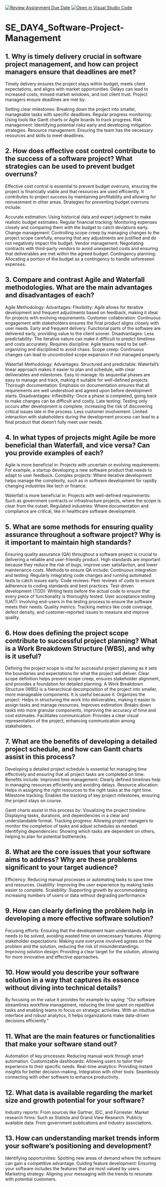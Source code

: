 [![Review Assignment Due Date](https://classroom.github.com/assets/deadline-readme-button-22041afd0340ce965d47ae6ef1cefeee28c7c493a6346c4f15d667ab976d596c.svg)](https://classroom.github.com/a/9pw6JKcu)
[![Open in Visual Studio Code](https://classroom.github.com/assets/open-in-vscode-2e0aaae1b6195c2367325f4f02e2d04e9abb55f0b24a779b69b11b9e10269abc.svg)](https://classroom.github.com/online_ide?assignment_repo_id=15695711&assignment_repo_type=AssignmentRepo)
# SE_DAY4_Software-Project-Management
## 1. Why is timely delivery crucial in software project management, and how can project managers ensure that deadlines are met?
Timely delivery ensures the project stays within budget, meets client expectations, and aligns with market opportunities. Delays can lead to increased costs, missed market windows, and lost client trust. Project managers ensure deadlines are met by:

Setting clear milestones: Breaking down the project into smaller, manageable tasks with specific deadlines.
Regular progress monitoring: Using tools like Gantt charts or Agile boards to track progress.
Risk management: Identifying potential risks early and developing mitigation strategies.
Resource management: Ensuring the team has the necessary resources and skills to meet deadlines.

## 2. How does effective cost control contribute to the success of a software project? What strategies can be used to prevent budget overruns?
Effective cost control is essential to prevent budget overruns, ensuring the project is financially viable and that resources are used efficiently. It contributes to project success by maintaining profitability and allowing for reinvestment in other areas. Strategies for preventing budget overruns include:

Accurate estimation: Using historical data and expert judgment to make realistic budget estimates.
Regular financial tracking: Monitoring expenses closely and comparing them with the budget to catch deviations early.
Change management: Controlling scope creep by managing changes to the project scope carefully, ensuring that any adjustments are justified and do not negatively impact the budget.
Vendor management: Negotiating contracts with third-party vendors to avoid unexpected costs and ensuring that deliverables are met within the agreed budget.
Contingency planning: Allocating a portion of the budget as a contingency to handle unforeseen expenses.

## 3. Compare and contrast Agile and Waterfall methodologies. What are the main advantages and disadvantages of each?
Agile Methodology:
Advantages:
Flexibility: Agile allows for iterative development and frequent adjustments based on feedback, making it ideal for projects with evolving requirements.
Customer collaboration: Continuous engagement with stakeholders ensures the final product aligns closely with user needs.
Early and frequent delivery: Functional parts of the software are delivered early, providing value to the client sooner.
Disadvantages:
Less predictability: The iterative nature can make it difficult to predict timelines and costs accurately.
Requires discipline: Agile teams need to be self-organizing and disciplined to avoid chaos.
Scope creep: Continuous changes can lead to uncontrolled scope expansion if not managed properly.

Waterfall Methodology:
Advantages:
Structured and predictable: Waterfall’s linear approach makes it easier to plan and schedule, with clear deliverables and milestones.
Easy to manage: Its sequential phases are easy to manage and track, making it suitable for well-defined projects.
Thorough documentation: Emphasis on documentation ensures that all requirements are well understood and agreed upon before development starts.
Disadvantages:
Inflexibility: Once a phase is completed, going back to make changes can be difficult and costly.
Late testing: Testing only occurs after development is complete, increasing the risk of discovering critical issues late in the process.
Less customer involvement: Limited interaction with stakeholders during the development process can lead to a final product that doesn’t fully meet user needs.

## 4. In what types of projects might Agile be more beneficial than Waterfall, and vice versa? Can you provide examples of each?
Agile is more beneficial in:
Projects with uncertain or evolving requirements: For example, a startup developing a new software product that needs to adapt to user feedback.
Complex projects: Where iterative development helps manage the complexity, such as in software development for rapidly changing industries like tech or finance.

Waterfall is more beneficial in:
Projects with well-defined requirements: Such as government contracts or infrastructure projects, where the scope is clear from the outset.
Regulated industries: Where documentation and compliance are critical, like in healthcare software development.

## 5. What are some methods for ensuring quality assurance throughout a software project? Why is it important to maintain high standards?
Ensuring quality assurance (QA) throughout a software project is crucial to delivering a reliable and user-friendly product. High standards are important because they reduce the risk of bugs, improve user satisfaction, and lower maintenance costs. Methods to ensure QA include:
Continuous integration and testing: Regularly integrating code changes and running automated tests to catch issues early.
Code reviews: Peer reviews of code to ensure adherence to coding standards and best practices.
Test-driven development (TDD): Writing tests before the actual code to ensure that every piece of functionality is thoroughly tested.
User acceptance testing (UAT): Involving end-users in the testing process to ensure the software meets their needs.
Quality metrics: Tracking metrics like code coverage, defect density, and customer-reported issues to measure and improve quality.

## 6. How does defining the project scope contribute to successful project planning? What is a Work Breakdown Structure (WBS), and why is it useful?
Defining the project scope is vital for successful project planning as it sets the boundaries and expectations for what the project will deliver. Clear scope definition helps prevent scope creep, ensures stakeholder alignment, and provides a foundation for detailed planning.
A Work Breakdown Structure (WBS) is a hierarchical decomposition of the project into smaller, more manageable components. It is useful because it:
Organizes the project: Helps in structuring the work into deliverables, making it easier to assign tasks and manage resources.
Improves estimation: Breaks down tasks into more granular components, improving the accuracy of time and cost estimates.
Facilitates communication: Provides a clear visual representation of the project, enhancing communication among stakeholders.

## 7. What are the benefits of developing a detailed project schedule, and how can Gantt charts assist in this process?
Developing a detailed project schedule is essential for managing time effectively and ensuring that all project tasks are completed on time. Benefits include:
Improved time management: Clearly defined timelines help in managing resources efficiently and avoiding delays.
Resource allocation: Helps in assigning the right resources to the right tasks at the right time.
Milestone tracking: Enables the tracking of key project milestones, ensuring the project stays on course.

Gantt charts assist in this process by:
Visualizing the project timeline: Displaying tasks, durations, and dependencies in a clear and understandable format.
Tracking progress: Allowing project managers to monitor the completion of tasks and adjust schedules as needed.
Identifying dependencies: Showing which tasks are dependent on others, helping to plan for potential bottlenecks.

## 8. What are the core issues that your software aims to address? Why are these problems significant to your target audience?
Efficiency: Reducing manual processes or automating tasks to save time and resources.
Usability: Improving the user experience by making tasks easier to complete.
Scalability: Supporting growth by accommodating increasing numbers of users or data without degrading performance.

## 9. How can clearly defining the problem help in developing a more effective software solution?
Focusing efforts: Ensuring that the development team understands what needs to be solved, avoiding wasted time on unnecessary features.
Aligning stakeholder expectations: Making sure everyone involved agrees on the problem and the solution, reducing the risk of misunderstandings.
Improving solution design: Providing a clear target for the solution, allowing for more innovative and effective approaches.

## 10. How would you describe your software solution in a way that captures its essence without diving into technical details?
By focusing on the value it provides for example by saying:
“Our software streamlines workflow management, reducing the time spent on repetitive tasks and enabling teams to focus on strategic activities. With an intuitive interface and robust analytics, it helps organizations make data-driven decisions efficiently.”

## 11. What are the main features or functionalities that make your software stand out?
Automation of key processes: Reducing manual work through smart automation.
Customizable dashboards: Allowing users to tailor their experience to their specific needs.
Real-time analytics: Providing instant insights for better decision-making.
Integration with other tools: Seamlessly connecting with other software to enhance productivity.

## 12. What data is available regarding the market size and growth potential for your software?
Industry reports: From sources like Gartner, IDC, and Forrester.
Market research firms: Such as Statista and Grand View Research.
Publicly available data: From government publications and industry associations.

## 13. How can understanding market trends inform your software’s positioning and development?
Identifying opportunities: Spotting new areas of demand where the software can gain a competitive advantage.
Guiding feature development: Ensuring your software includes the features that are most valued by users.
Marketing strategy: Aligning your messaging with the trends to resonate with potential customers.
